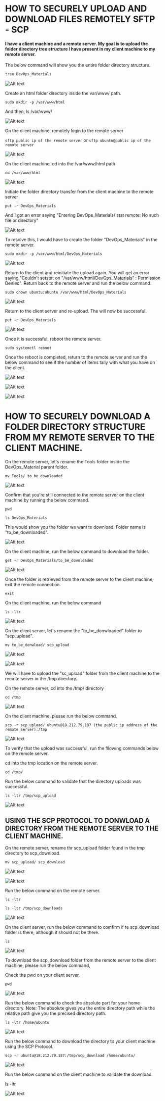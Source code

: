 
# HOW TO SECURELY UPLOAD AND DOWNLOAD FILES REMOTELY SFTP - SCP

#### I have a client machine and a remote server. My goal is to upload the folder directory tree structure I have present in my client machine to my remote server.

The below command will show you the entire folder directory structure. 

```javascript
tree DevOps_Materials
```

![Alt text](<Images/tree dir structure.PNG>)

Create an html folder directory inside the var/www/ path.

`sudo mkdir -p /var/www/html`

And then, ls /var/www/

![Alt text](<Images/ls into the var and www path.PNG>)

On the client machine, remotely login to the remote server

`sftp public ip of the remote server` or `sftp ubuntu@public ip of the remote server`

![Alt text](<Images/remote connection to the server established.PNG>)

On the client machine, cd into the /var/www/html path

`cd /var/www/html`

![Alt text](<Images/cd into the var, www and html path.PNG>)

Initiate the folder directory transfer from the client machine to the remote server

`put -r DevOps_Materials`

And I got an error saying "Entering DevOps_Materials/ stat remote: No such file or directory"

![Alt text](<Images/put -r error message dir does not exist.PNG>)

To resolve this, I would have to create the folder "DevOps_Materials" in the remote server.

`sudo mkdir -p /var/www/html/DevOps_Materials`

![Alt text](<Images/create the DevOps folder in the remote server.PNG>)

Return to the client and reinitiate the upload again. You will get an error saying "Couldn't setstat on "/var/www/html/DevOps_Materials" : Permission Denied". Return back to the remote server and run the below command.

`sudo chown ubuntu:ubuntu /var/www/html/DevOps_Materials`

![Alt text](<Images/permission denied when uploading.PNG>)

Return to the client server and re-upload. The will now be successful.

`put -r DevOps_Materials`

![Alt text](<Images/upload successful.PNG>)

Once it is successful, reboot the remote server.

`sudo systemctl reboot`

Once the reboot is completed, return to the remote server and run the below command to see if the number of items tally with what you have on the client.

![Alt text](<Images/confirm upload on the remote server.PNG>)

![Alt text](<Images/confirm upload on the remote server 1.PNG>)

![Alt text](<Images/confirm upload on the remote server 2.PNG>)


# HOW TO SECURELY DOWNLOAD A FOLDER DIRECTORY STRUCTURE FROM MY REMOTE SERVER TO THE CLIENT MACHINE.

On the remote server, let's rename the Tools folder inside the DevOps_Material parent folder.

`mv Tools/ to_be_downloaded`

![Alt text](<Images/Tools folder renamed.PNG>)

Confirm that you're still connected to the remote server on the client machine by running the below command.

`pwd` 

`ls DevOps_Materials`

This would show you the folder we want to download. Folder name is "to_be_downloaded".

![Alt text](<Images/confirm still connected to the remote server from the client.PNG>)

On the client machine, run the below command to download the folder.

`get -r DevOps_Materials/to_be_downloaded`

![Alt text](<Images/retrieve downloaded folder.PNG>)

Once the folder is retrieved from the remote server to the client machine, exit the remote connection.

`exit`

On the client machine, run the below command

`ls -ltr`

![Alt text](<Images/confirm folder was downloaded.PNG>)

On the client server, let's rename the "to_be_donwloaded" folder to "scp_upload".

`mv to_be_donwload/ scp_upload`

![Alt text](<Images/rename folder to scp_upload.PNG>)

![Alt text](<Images/rename folder to scp_upload 1.PNG>)

We will have to upload the "sc_upload" folder from the client machine to the remote server in the /tmp directory.

On the remote server, cd into the /tmp/ directory

`cd /tmp`

![Alt text](<Images/cd to the tmp directory.PNG>)

On the client machine, please run the below command.

`scp -r scp_upload/ ubuntu@18.212.79.187 (the public ip address of the remote server):/tmp`

![Alt text](<Images/scp uploaded to the remote server from the client machine..PNG>)

To verify that the upload was successful, run the fllowing commands below on the remote server.

cd into the tmp location on the remote server.

`cd /tmp/`

Run the below command to validate that the directory uploads was successful.

`ls -ltr /tmp/scp_upload`

![Alt text](<Images/scp upload validation on the remote server.PNG>)

## USING THE SCP PROTOCOL TO DONWLOAD A DIRECTORY FROM THE REMOTE SERVER TO THE CLIENT MACHINE. 

On the remote server, rename thr scp_upload folder found in the tmp directory to scp_download.

`mv scp_upload/ scp_download`

![Alt text](<Images/rename scp upload to scp download.PNG>)

![Alt text](<Images/rename scp upload to scp download 1.PNG>)

Run the below command on the remote server.

`ls -ltr`

`ls -ltr /tmp/scp_downloads`

![Alt text](<Images/ls -ltr scp download on the remote server.PNG>)

On the client server, run the below command to comfirm if te scp_download folder is there, although it should not be there.

`ls `

![Alt text](<Images/The scp_download folder is not present in the client machine.PNG>)

To download the scp_download folder from the remote server to the client machine, please run the below command,

Check the pwd on your client server.

`pwd`

![Alt text](<Images/run pwd on the client to check the location..PNG>)

Run the below command to check the absolute part for your home directory. Note: The absolute gives you the entire directory path while the relative path give you the precised directory path. 

`ls -ltr /home/ubuntu`

![Alt text](<Images/check the absolute path using ls -ltr.PNG>)

Run the below command to download the directory to your client machine using the SCP Protocol.

`scp -r ubuntu@18.212.79.187:/tmp/scp_download /home/ubuntu/`

![Alt text](<Images/file download on the client machine using scp protocol.PNG>)

Run the below command on the client machine to validate the download.

ls -ltr

![Alt text](<Images/validate the scp download on the client machine.PNG>)











































































































